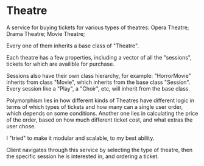 # Theatre

A service for buying tickets for various types of theatres:
Opera Theatre;
Drama Theatre;
Movie Theatre;

Every one of them inherits a base class of "Theatre".

Each theatre has a few properties, including a vector of all the "sessions", tickets for which are availible for purchase.

Sessions also have their own class hierarchy, for example: "HorrorMovie" inherits from class "Movie", which inherits from the base class "Session".
Every session like a "Play", a "Choir", etc, will inherit from the base class.

Polymorphism lies in how different kinds of Theatres have different logic in terms of which types of tickets and how many can a single user order, which depends on some conditions. Another one lies in calculating the price of the order, based on how much different ticket cost, and what extras the user chose.

I "tried" to make it modular and scalable, to my best ability.

Client navigates through this service by selecting the type of theatre, then the specific session he is interested in, and ordering a ticket.
